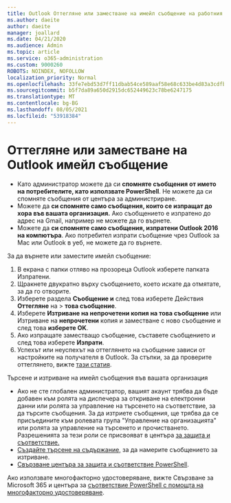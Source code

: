 ```yaml
---
title: Outlook Оттегляне или заместване на имейл съобщение на работния плот
ms.author: daeite
author: daeite
manager: joallard
ms.date: 04/21/2020
ms.audience: Admin
ms.topic: article
ms.service: o365-administration
ms.custom: 9000260
ROBOTS: NOINDEX, NOFOLLOW
localization_priority: Normal
ms.openlocfilehash: 33fe7ebd53d7ff11dbab54ce589aaf58e68c633be4d83a3cdfb00edc7752430e
ms.sourcegitcommit: b5f7da89a650d2915dc652449623c78be6247175
ms.translationtype: MT
ms.contentlocale: bg-BG
ms.lasthandoff: 08/05/2021
ms.locfileid: "53918384"
---
```

# <a name="recall-or-replace-an-outlook-email-message"></a>Оттегляне или заместване на Outlook имейл съобщение

- Като администратор можете да си **спомняте съобщения от името на потребителите, като използвате PowerShell**. Не можете да си спомняте съобщения от центъра за администриране.
- Можете да **си спомняте само съобщения, които се изпращат до хора във вашата организация.** Ако съобщението е изпратено до адрес на Gmail, например не можете да го върнете.
- Можете да **си спомняте само съобщения, изпратени Outlook 2016 на компютъра**. Ако потребител изпрати съобщение чрез Outlook за Mac или Outlook в уеб, не можете да го върнете.

За да върнете или заместите имейл съобщение:

1. В екрана с папки отляво на прозореца Outlook изберете папката Изпратени.
1. Щракнете двукратно върху съобщението, което искате да отмятате, за да го отворите.
1. Изберете раздела **Съобщение и** след това изберете Действия **Оттегляне** на  >  **това съобщение**.
1. Изберете **Изтриване на непрочетени копия на това съобщение** или Изтриване на **непрочетени** копия и заместване с ново съобщение и след това **изберете OK**.
1. Ако изпращате заместващо съобщение, съставете съобщението и след това изберете **Изпрати**.
1. Успехът или неуспехът на оттеглянето на съобщение зависи от настройките на получателя в Outlook. За стъпки, за да проверите оттеглянето, вижте [тази статия](https://support.office.com/article/35027f88-d655-4554-b4f8-6c0729a723a0).

Търсене и изтриване на имейл съобщения във вашата организация

- Ако не сте глобален администратор, вашият акаунт трябва да бъде добавен към ролята на диспечера за откриване на електронни данни или ролята за управление на търсенето на съответствие, за да търсите съобщения. За да изтриете съобщения, ще трябва да се присъедините към ролевата група "Управление на организацията" или ролята за управление на търсенето и прочистването. Разрешенията за тези роли се присвояват в центъра [за защита и съответствие.](https://go.microsoft.com/fwlink/?linkid=2083731)
- [Създайте търсене на съдържание,](https://docs.microsoft.com/microsoft-365/compliance/content-search) за да намерите съобщението за изтриване.
- [Свързване центъра за защита и съответствие PowerShell](https://docs.microsoft.com/powershell/exchange/office-365-scc/connect-to-scc-powershell/connect-to-scc-powershell?view=exchange-ps).

Ако използвате многофакторно удостоверяване, вижте Свързване за Microsoft 365 и центъра за [съответствие PowerShell с помощта на многофакторно удостоверяване](https://docs.microsoft.com/powershell/exchange/office-365-scc/connect-to-scc-powershell/mfa-connect-to-scc-powershell?view=exchange-ps).